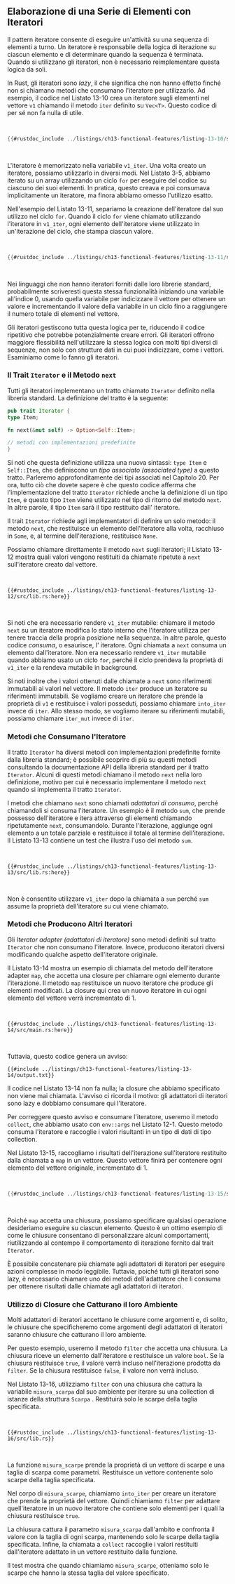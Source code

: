 ## Elaborazione di una Serie di Elementi con Iteratori

Il pattern iteratore consente di eseguire un'attività su una sequenza di elementi a turno. Un iteratore è responsabile della logica di iterazione su ciascun elemento e
di determinare quando la sequenza è terminata. Quando si utilizzano gli iteratori, non è necessario
reimplementare questa logica da soli.

In Rust, gli iteratori sono _lazy_, il che significa che non hanno effetto finché non si chiamano
metodi che consumano l'iteratore per utilizzarlo. Ad esempio, il codice nel
Listato 13-10 crea un iteratore sugli elementi nel vettore `v1` chiamando
il metodo `iter` definito su `Vec<T>`. Questo codice di per sé non fa nulla
di utile.

<Listing number="13-10" file-name="src/main.rs" caption="Creazione di un iteratore">

```rust
{{#rustdoc_include ../listings/ch13-functional-features/listing-13-10/src/main.rs:here}}
```

</Listing>

L'iteratore è memorizzato nella variabile `v1_iter`. Una volta creato un
iteratore, possiamo utilizzarlo in diversi modi. Nel Listato 3-5, abbiamo iterato su
un array utilizzando un ciclo `for` per eseguire del codice su ciascuno dei suoi elementi.
In pratica, questo creava e poi consumava implicitamente un iteratore, ma finora abbiamo omesso
l'utilizzo esatto.

Nell'esempio del Listato 13-11, separiamo la creazione dell'iteratore dal
suo utilizzo nel ciclo `for`. Quando il ciclo `for` viene chiamato utilizzando
l'iteratore in `v1_iter`, ogni elemento dell'iteratore viene utilizzato in un'iterazione del ciclo, che stampa ciascun valore.

<Listing number="13-11" file-name="src/main.rs" caption="Utilizzo di un iteratore in un ciclo `for`">

```rust
{{#rustdoc_include ../listings/ch13-functional-features/listing-13-11/src/main.rs:here}}
```

</Listing>

Nei linguaggi che non hanno iteratori forniti dalle loro librerie standard,
probabilmente scriveresti questa stessa funzionalità iniziando una variabile all'indice
0, usando quella variabile per indicizzare il vettore per ottenere un valore e
incrementando il valore della variabile in un ciclo fino a raggiungere il numero totale di elementi nel vettore.

Gli iteratori gestiscono tutta questa logica per te, riducendo il codice ripetitivo che
potrebbe potenzialmente creare errori. Gli iteratori offrono maggiore flessibilità nell'utilizzare la stessa
logica con molti tipi diversi di sequenze, non solo con strutture dati in cui puoi
indicizzare, come i vettori. Esaminiamo come lo fanno gli iteratori.

### Il Trait `Iterator` e il Metodo `next`

Tutti gli iteratori implementano un tratto chiamato `Iterator` definito nella
libreria standard. La definizione del tratto è la seguente:

```rust
pub trait Iterator {
type Item;

fn next(&mut self) -> Option<Self::Item>;

// metodi con implementazioni predefinite
}
```

Si noti che questa definizione utilizza una nuova sintassi: `type Item` e `Self::Item`,
che definiscono un _tipo associato (associated type)_ a questo tratto. Parleremo approfonditamente dei
tipi associati nel Capitolo 20. Per ora, tutto ciò che dovete sapere è che
questo codice afferma che l'implementazione del tratto `Iterator` richiede anche la definizione di
un tipo `Item`, e questo tipo `Item` viene utilizzato nel tipo di ritorno del metodo `next`.
In altre parole, il tipo `Item` sarà il tipo restituito dall'
iteratore.

Il trait `Iterator` richiede agli implementatori di definire un solo metodo: il metodo `next`, che restituisce un elemento dell'iteratore alla volta, racchiuso in
`Some`, e, al termine dell'iterazione, restituisce `None`.

Possiamo chiamare direttamente il metodo `next` sugli iteratori; il Listato 13-12 mostra
quali valori vengono restituiti da chiamate ripetute a `next` sull'iteratore creato
dal vettore.

<Listing number="13-12" file-name="src/lib.rs" caption="Chiamata del metodo `next` su un iteratore">

```rust,noplayground
{{#rustdoc_include ../listings/ch13-functional-features/listing-13-12/src/lib.rs:here}}
```

</Listing>

Si noti che era necessario rendere `v1_iter` mutabile: chiamare il metodo `next` su un
iteratore modifica lo stato interno che l'iteratore utilizza per tenere traccia della propria
posizione nella sequenza. In altre parole, questo codice _consuma_, o esaurisce, l'
iteratore. Ogni chiamata a `next` consuma un elemento dall'iteratore. Non era necessario
rendere `v1_iter` mutabile quando abbiamo usato un ciclo `for`, perché il ciclo prendeva
la proprietà di `v1_iter` e la rendeva mutabile in background.

Si noti inoltre che i valori ottenuti dalle chiamate a `next` sono riferimenti immutabili
ai valori nel vettore. Il metodo `iter` produce un iteratore
su riferimenti immutabili. Se vogliamo creare un iteratore che prende
la proprietà di `v1` e restituisce i valori posseduti, possiamo chiamare `into_iter` invece di
`iter`. Allo stesso modo, se vogliamo iterare su riferimenti mutabili, possiamo chiamare
`iter_mut` invece di `iter`.

### Metodi che Consumano l'Iteratore

Il tratto `Iterator` ha diversi metodi con implementazioni predefinite
fornite dalla libreria standard; è possibile scoprire di più su questi
metodi consultando la documentazione API della libreria standard per il tratto `Iterator`. Alcuni di questi metodi chiamano il metodo `next` nella loro definizione, motivo per cui
è necessario implementare il metodo `next` quando si implementa il tratto
`Iterator`.

I metodi che chiamano `next` sono chiamati _adattatori di consumo_, perché chiamandoli
si consuma l'iteratore. Un esempio è il metodo `sum`, che prende possesso
dell'iteratore e itera attraverso gli elementi chiamando ripetutamente `next`,
consumandolo. Durante l'iterazione, aggiunge ogni elemento a un totale parziale
e restituisce il totale al termine dell'iterazione. Il Listato 13-13 contiene un
test che illustra l'uso del metodo `sum`.

<Listing number="13-13" file-name="src/lib.rs" caption="Chiamata del metodo `sum` per ottenere il totale di tutti gli elementi nell'iteratore">

```rust,noplayground
{{#rustdoc_include ../listings/ch13-functional-features/listing-13-13/src/lib.rs:here}}
```

</Listing>

Non è consentito utilizzare `v1_iter` dopo la chiamata a `sum` perché `sum` assume
la proprietà dell'iteratore su cui viene chiamato.

### Metodi che Producono Altri Iteratori

Gli _Iterator adapter (adattatori di iteratore)_ sono metodi definiti sul tratto `Iterator` che non
consumano l'iteratore. Invece, producono iteratori diversi modificando
qualche aspetto dell'iteratore originale.

Il Listato 13-14 mostra un esempio di chiamata del metodo dell'iteratore adapter `map`,
che accetta una closure per chiamare ogni elemento durante l'iterazione.
Il metodo `map` restituisce un nuovo iteratore che produce gli elementi modificati. La
closure qui crea un nuovo iteratore in cui ogni elemento del vettore verrà
incrementato di 1.

<Listing number="13-14" file-name="src/main.rs" caption="Chiamata dell'adattatore iteratore `map` per creare un nuovo iteratore">

```rust,not_desired_behavior
{{#rustdoc_include ../listings/ch13-functional-features/listing-13-14/src/main.rs:here}}
```

</Listing>

Tuttavia, questo codice genera un avviso:

```console
{{#include ../listings/ch13-functional-features/listing-13-14/output.txt}}
```

Il codice nel Listato 13-14 non fa nulla; la closure che abbiamo specificato
non viene mai chiamata. L'avviso ci ricorda il motivo: gli adattatori di iteratori sono lazy e
dobbiamo consumare qui l'iteratore.

Per correggere questo avviso e consumare l'iteratore, useremo il metodo `collect`,
che abbiamo usato con `env::args` nel Listato 12-1. Questo metodo consuma l'iteratore
e raccoglie i valori risultanti in un tipo di dati di tipo collection.

Nel Listato 13-15, raccogliamo i risultati dell'iterazione sull'iteratore
restituito dalla chiamata a `map` in un vettore. Questo vettore finirà per contenere
ogni elemento del vettore originale, incrementato di 1.

<Listing number="13-15" file-name="src/main.rs" caption="Chiamata del metodo `map` per creare un nuovo iteratore, quindi chiamata del metodo `collect` per utilizzare il nuovo iteratore e creare un vettore">

```rust
{{#rustdoc_include ../listings/ch13-functional-features/listing-13-15/src/main.rs:here}}
```

</Listing>

Poiché `map` accetta una chiusura, possiamo specificare qualsiasi operazione desideriamo eseguire
su ciascun elemento. Questo è un ottimo esempio di come le chiusure consentano di personalizzare alcuni
comportamenti, riutilizzando al contempo il comportamento di iterazione fornito dal trait `Iterator`.

È possibile concatenare più chiamate agli adattatori di iteratori per eseguire azioni complesse in
modo leggibile. Tuttavia, poiché tutti gli iteratori sono lazy, è necessario chiamare uno dei
metodi dell'adattatore che li consuma per ottenere risultati dalle chiamate agli adattatori di iteratori.

### Utilizzo di Closure che Catturano il loro Ambiente

Molti adattatori di iteratori accettano le chiusure come argomenti e, di solito, le chiusure
che specificheremo come argomenti degli adattatori di iteratori saranno chiusure che catturano
il loro ambiente.

Per questo esempio, useremo il metodo `filter` che accetta una chiusura. La
chiusura riceve un elemento dall'iteratore e restituisce un valore `bool`. Se la chiusura
restituisce `true`, il valore verrà incluso nell'iterazione prodotta da
`filter`. Se la chiusura restituisce `false`, il valore non verrà incluso.

Nel Listato 13-16, utilizziamo `filter` con una chiusura che cattura la variabile `misura_scarpa`
dal suo ambiente per iterare su una collection di istanze della struttura `Scarpa`
. Restituirà solo le scarpe della taglia specificata.

<Listing number="13-16" file-name="src/lib.rs" caption="Utilizzo del metodo `filter` con una chiusura che cattura `misura_scarpa`">

```rust,noplayground
{{#rustdoc_include ../listings/ch13-functional-features/listing-13-16/src/lib.rs}}
```

</Listing>

La funzione `misura_scarpe` prende la proprietà di un vettore di scarpe e una taglia di scarpa
come parametri. Restituisce un vettore contenente solo scarpe della taglia
specificata.

Nel corpo di `misura_scarpe`, chiamiamo `into_iter` per creare un iteratore
che prende la proprietà del vettore. Quindi chiamiamo `filter` per adattare quell'iteratore
in un nuovo iteratore che contiene solo elementi per i quali la chiusura
restituisce `true`.

La chiusura cattura il parametro `misura_scarpa` dall'ambito e
confronta il valore con la taglia di ogni scarpa, mantenendo solo le scarpe della taglia
specificata. Infine, la chiamata a `collect` raccoglie i valori restituiti dall'iteratore
adattato in un vettore restituito dalla funzione.

Il test mostra che quando chiamiamo `misura_scarpe`, otteniamo solo le scarpe
che hanno la stessa taglia del valore specificato.
